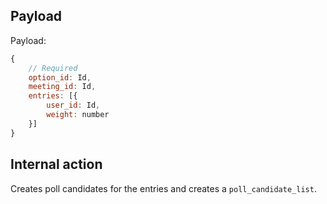 ## Payload

Payload:
```js
{
    // Required
    option_id: Id,
    meeting_id: Id,
    entries: [{
        user_id: Id,
        weight: number
    }]
}
```

## Internal action
Creates poll candidates for the entries and creates a `poll_candidate_list`. 
